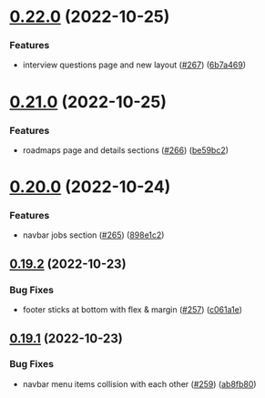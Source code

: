 # [0.22.0](https://github.com/thecyberworld/thecyberhub.org/compare/v0.21.0...v0.22.0) (2022-10-25)

### Features

-   interview questions page and new layout ([#267](https://github.com/thecyberworld/thecyberhub.org/issues/267)) ([6b7a469](https://github.com/thecyberworld/thecyberhub.org/commit/6b7a46923f41cc4da71d42f9476e2b4384dd53a9))

# [0.21.0](https://github.com/thecyberworld/thecyberhub.org/compare/v0.20.0...v0.21.0) (2022-10-25)

### Features

-   roadmaps page and details sections ([#266](https://github.com/thecyberworld/thecyberhub.org/issues/266)) ([be59bc2](https://github.com/thecyberworld/thecyberhub.org/commit/be59bc2ebb4035e6e45b85b4dd0b11582337996e))

# [0.20.0](https://github.com/thecyberworld/thecyberhub.org/compare/v0.19.2...v0.20.0) (2022-10-24)

### Features

-   navbar jobs section ([#265](https://github.com/thecyberworld/thecyberhub.org/issues/265)) ([898e1c2](https://github.com/thecyberworld/thecyberhub.org/commit/898e1c2a646c8ed1a5e07a54c1e96febb47ba2cb))

## [0.19.2](https://github.com/thecyberworld/thecyberhub.org/compare/v0.19.1...v0.19.2) (2022-10-23)

### Bug Fixes

-   footer sticks at bottom with flex & margin ([#257](https://github.com/thecyberworld/thecyberhub.org/issues/257)) ([c061a1e](https://github.com/thecyberworld/thecyberhub.org/commit/c061a1e2d567e0eafe5972a3debf425f1a8053df))

## [0.19.1](https://github.com/thecyberworld/thecyberhub.org/compare/v0.19.0...v0.19.1) (2022-10-23)

### Bug Fixes

-   navbar menu items collision with each other ([#259](https://github.com/thecyberworld/thecyberhub.org/issues/259)) ([ab8fb80](https://github.com/thecyberworld/thecyberhub.org/commit/ab8fb802663121705581f6d52a0b31bb4192a3ad))
